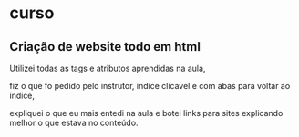 # curso
<h2>Criação de website todo em html</h2>
<p>Utilizei todas as tags e atributos aprendidas na aula,</p>
<p>fiz o que fo pedido pelo instrutor, indice clicavel e com abas para voltar ao indice,</p>
<p>expliquei o que eu mais entedi na aula e botei links para sites explicando melhor o que estava no conteúdo.</p>
